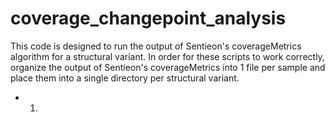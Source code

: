 # coverage_changepoint_analysis
This code is designed to run the output of Sentieon's coverageMetrics algorithm for a structural variant. In order for these scripts to work correctly, organize the output of Sentieon's coverageMetrics into 1 file per sample and place them into a single directory per structural variant. 

* 1. 
